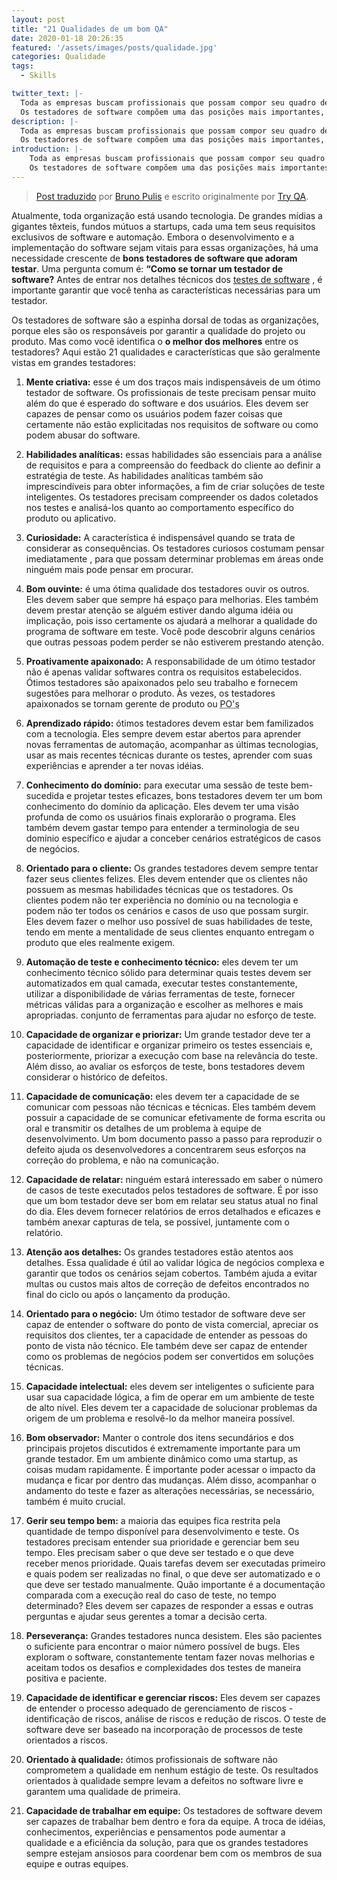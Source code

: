 ```yaml
---
layout: post
title: "21 Qualidades de um bom QA"
date: 2020-01-18 20:26:35
featured: '/assets/images/posts/qualidade.jpg'
categories: Qualidade
tags:
  - Skills

twitter_text: |-
  Toda as empresas buscam profissionais que possam compor seu quadro de funcionários com excelência e qualidade.
  Os testadores de software compõem uma das posições mais importantes, confira 21 características que todo testador deveria ter.
description: |-
  Toda as empresas buscam profissionais que possam compor seu quadro de funcionários com excelência e qualidade.
  Os testadores de software compõem uma das posições mais importantes, confira 21 características que todo testador deveria ter.
introduction: |-
    Toda as empresas buscam profissionais que possam compor seu quadro de funcionários com excelência e qualidade.
    Os testadores de software compõem uma das posições mais importantes, confira 21 características que todo testador deveria ter.
---
```


> [Post traduzido](http://tryqa.com/software-tester/) por [Bruno Pulis](https://github.com/brunopulis) e escrito originalmente por [Try QA](http://tryqa.com/).

Atualmente, toda organização está usando tecnologia. De grandes mídias a gigantes têxteis, fundos mútuos a startups,
cada uma tem seus requisitos exclusivos de software e automação. Embora o desenvolvimento e a implementação do software sejam vitais para essas organizações, há uma necessidade crescente de **bons testadores de software que adoram testar**. Uma pergunta comum é: **“Como se tornar um testador de software?** Antes de entrar nos detalhes técnicos dos [testes de software](http://tryqa.com/what-is-software-testing/) , é importante garantir que você tenha as características necessárias para um testador.

Os testadores de software são a espinha dorsal de todas as organizações, porque eles são os responsáveis por garantir a qualidade do projeto ou produto. Mas como você identifica o **o melhor dos melhores** entre os testadores? Aqui estão 21 qualidades e características que são geralmente vistas em grandes testadores:

1. **Mente criativa:** esse é um dos traços mais indispensáveis de um ótimo testador de software. Os profissionais de teste precisam pensar muito além do que é esperado do software e dos usuários. Eles devem ser capazes de pensar como os usuários podem fazer coisas que certamente não estão explicitadas nos requisitos de software ou como podem abusar do software.

2. **Habilidades analíticas:** essas habilidades são essenciais para a análise de requisitos e para a compreensão do feedback do cliente ao definir a estratégia de teste. As habilidades analíticas também são imprescindíveis para obter informações, a fim de criar soluções de teste inteligentes. Os testadores precisam compreender os dados coletados nos testes e analisá-los quanto ao comportamento específico do produto ou aplicativo.

3. **Curiosidade:** A característica é indispensável quando se trata de considerar as consequências. Os testadores curiosos costumam pensar imediatamente , para que possam determinar problemas em áreas onde ninguém mais pode pensar em procurar.

4. **Bom ouvinte:** é uma ótima qualidade dos testadores ouvir os outros. Eles devem saber que sempre há espaço para melhorias. Eles também devem prestar atenção se alguém estiver dando alguma idéia ou implicação, pois isso certamente os ajudará a melhorar a qualidade do programa de software em teste. Você pode descobrir alguns cenários que outras pessoas podem perder se não estiverem prestando atenção.

5. **Proativamente apaixonado:** A responsabilidade de um ótimo testador não é apenas validar softwares contra os requisitos estabelecidos. Ótimos testadores são apaixonados pelo seu trabalho e fornecem sugestões para melhorar o produto. Às vezes, os testadores apaixonados se tornam gerente de produto ou <abbr title="Product Owners" lang="en">PO's</abbr>

6. **Aprendizado rápido:** ótimos testadores devem estar bem familizados com a tecnologia. Eles sempre devem estar abertos para aprender novas ferramentas de automação, acompanhar as últimas tecnologias, usar as mais recentes técnicas durante os testes, aprender com suas experiências e aprender a ter novas idéias.

7. **Conhecimento do domínio:** para executar uma sessão de teste bem-sucedida e projetar testes eficazes, bons testadores devem ter um bom conhecimento do domínio da aplicação. Eles devem ter uma visão profunda de como os usuários finais explorarão o programa. Eles também devem gastar tempo para entender a terminologia de seu domínio específico e ajudar a conceber cenários estratégicos de casos de negócios.

8. **Orientado para o cliente:** Os grandes testadores devem sempre tentar fazer seus clientes felizes. Eles devem entender que os clientes não possuem as mesmas habilidades técnicas que os testadores. Os clientes podem não ter experiência no domínio ou na tecnologia e podem não ter todos os cenários e casos de uso que possam surgir. Eles devem fazer o melhor uso possível de suas habilidades de teste, tendo em mente a mentalidade de seus clientes enquanto entregam o produto que eles realmente exigem.

9. **Automação de teste e conhecimento técnico:** eles devem ter um conhecimento técnico sólido para determinar quais testes devem ser automatizados em qual camada, executar testes constantemente, utilizar a disponibilidade de várias ferramentas de teste, fornecer métricas válidas para a organização e escolher as melhores e mais apropriadas. conjunto de ferramentas para ajudar no esforço de teste.

10. **Capacidade de organizar e priorizar:** Um grande testador deve ter a capacidade de identificar e organizar primeiro os testes essenciais e, posteriormente, priorizar a execução com base na relevância do teste. Além disso, ao avaliar os esforços de teste, bons testadores devem considerar o histórico de defeitos.

11. **Capacidade de comunicação:** eles devem ter a capacidade de se comunicar com pessoas não técnicas e técnicas. Eles também devem possuir a capacidade de se comunicar efetivamente de forma escrita ou oral e transmitir os detalhes de um problema à equipe de desenvolvimento. Um bom documento passo a passo para reproduzir o defeito ajuda os desenvolvedores a concentrarem seus esforços na correção do problema, e não na comunicação.

12. **Capacidade de relatar:** ninguém estará interessado em saber o número de casos de teste executados pelos testadores de software. É por isso que um bom testador deve ser bom em relatar seu status atual no final do dia. Eles devem fornecer relatórios de erros detalhados e eficazes e também anexar capturas de tela, se possível, juntamente com o relatório.

13. **Atenção aos detalhes:** Os grandes testadores estão atentos aos detalhes. Essa qualidade é útil ao validar lógica de negócios complexa e garantir que todos os cenários sejam cobertos. Também ajuda a evitar multas ou custos mais altos de correção de defeitos encontrados no final do ciclo ou após o lançamento da produção.

14. **Orientado para o negócio:** Um ótimo testador de software deve ser capaz de entender o software do ponto de vista comercial, apreciar os requisitos dos clientes, ter a capacidade de entender as pessoas do ponto de vista não técnico. Ele também deve ser capaz de entender como os problemas de negócios podem ser convertidos em soluções técnicas.

15. **Capacidade intelectual:** eles devem ser inteligentes o suficiente para usar sua capacidade lógica, a fim de operar em um ambiente de teste de alto nível. Eles devem ter a capacidade de solucionar problemas da origem de um problema e resolvê-lo da melhor maneira possível.

16. **Bom observador:** Manter o controle dos itens secundários e dos principais projetos discutidos é extremamente importante para um grande testador. Em um ambiente dinâmico como uma startup, as coisas mudam rapidamente. É importante poder acessar o impacto da mudança e ficar por dentro das mudanças. Além disso, acompanhar o andamento do teste e fazer as alterações necessárias, se necessário, também é muito crucial.

17. **Gerir seu tempo bem:** a maioria das equipes fica restrita pela quantidade de tempo disponível para desenvolvimento e teste. Os testadores precisam entender sua prioridade e gerenciar bem seu tempo. Eles precisam saber o que deve ser testado e o que deve receber menos prioridade. Quais tarefas devem ser executadas primeiro e quais podem ser realizadas no final, o que deve ser automatizado e o que deve ser testado manualmente. Quão importante é a documentação comparada com a execução real do caso de teste, no tempo determinado? Eles devem ser capazes de responder a essas e outras perguntas e ajudar seus gerentes a tomar a decisão certa.

18. **Perseverança:** Grandes testadores nunca desistem. Eles são pacientes o suficiente para encontrar o maior número possível de bugs. Eles exploram o software, constantemente tentam fazer novas melhorias e aceitam todos os desafios e complexidades dos testes de maneira positiva e paciente.

19. **Capacidade de identificar e gerenciar riscos:** Eles devem ser capazes de entender o processo adequado de gerenciamento de riscos - identificação de riscos, análise de riscos e redução de riscos. O teste de software deve ser baseado na incorporação de processos de teste orientados a riscos.

20. **Orientado à qualidade:** ótimos profissionais de software não comprometem a qualidade em nenhum estágio de teste. Os resultados orientados à qualidade sempre levam a defeitos no software livre e garantem uma qualidade de primeira.

21. **Capacidade de trabalhar em equipe:** Os testadores de software devem ser capazes de trabalhar bem dentro e fora da equipe. A troca de idéias, conhecimentos, experiências e pensamentos pode aumentar a qualidade e a eficiência da solução, para que os grandes testadores sempre estejam ansiosos para coordenar bem com os membros de sua equipe e outras equipes.
